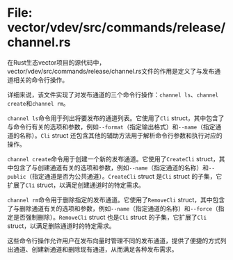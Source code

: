 # File: vector/vdev/src/commands/release/channel.rs

在Rust生态vector项目的源代码中，vector/vdev/src/commands/release/channel.rs文件的作用是定义了与发布通道相关的命令行操作。

详细来说，该文件实现了对发布通道的三个命令行操作：`channel ls`、`channel create`和`channel rm`。

`channel ls`命令用于列出将要发布的通道列表。它使用了`Cli` struct，其中包含了与命令行有关的选项和参数，例如`--format`（指定输出格式）和`--name`（指定通道的名称）。`Cli` struct 还包含其他的辅助方法用于解析命令行参数和执行对应的操作。

`channel create`命令用于创建一个新的发布通道。它使用了`CreateCli` struct，其中包含了与创建通道有关的选项和参数，例如`--name`（指定通道的名称）和`--public`（指定通道是否为公共通道）。`CreateCli` struct 是`Cli` struct 的子集，它扩展了`Cli` struct，以满足创建通道时的特定需求。

`channel rm`命令用于删除指定的发布通道。它使用了`RemoveCli` struct，其中包含了与删除通道有关的选项和参数，例如`--name`（指定通道的名称）和`--force`（指定是否强制删除）。`RemoveCli` struct 也是`Cli` struct 的子集，它扩展了`Cli` struct，以满足删除通道时的特定需求。

这些命令行操作允许用户在发布向量时管理不同的发布通道，提供了便捷的方式列出通道、创建新通道和删除现有通道，从而满足各种发布需求。

